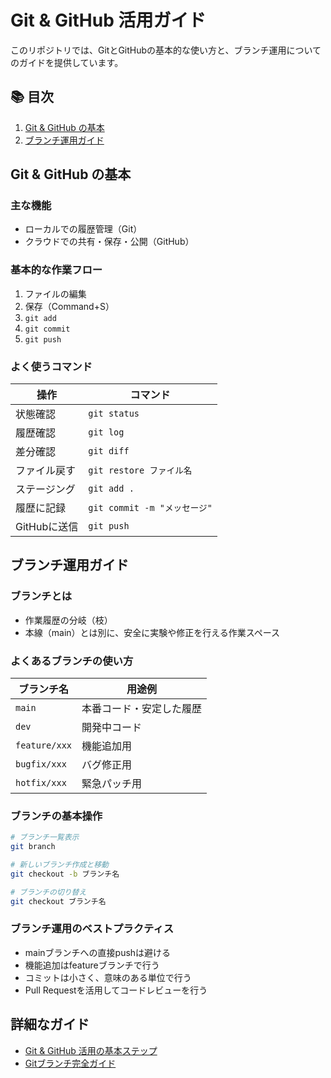 # Git & GitHub 活用ガイド

このリポジトリでは、GitとGitHubの基本的な使い方と、ブランチ運用についてのガイドを提供しています。

## 📚 目次

1. [Git & GitHub の基本](#git--github-の基本)
2. [ブランチ運用ガイド](#ブランチ運用ガイド)

## Git & GitHub の基本

### 主な機能
- ローカルでの履歴管理（Git）
- クラウドでの共有・保存・公開（GitHub）

### 基本的な作業フロー
1. ファイルの編集
2. 保存（Command+S）
3. `git add`
4. `git commit`
5. `git push`

### よく使うコマンド
| 操作 | コマンド |
|------|----------|
| 状態確認 | `git status` |
| 履歴確認 | `git log` |
| 差分確認 | `git diff` |
| ファイル戻す | `git restore ファイル名` |
| ステージング | `git add .` |
| 履歴に記録 | `git commit -m "メッセージ"` |
| GitHubに送信 | `git push` |

## ブランチ運用ガイド

### ブランチとは
- 作業履歴の分岐（枝）
- 本線（main）とは別に、安全に実験や修正を行える作業スペース

### よくあるブランチの使い方
| ブランチ名 | 用途例 |
|------------|--------|
| `main` | 本番コード・安定した履歴 |
| `dev` | 開発中コード |
| `feature/xxx` | 機能追加用 |
| `bugfix/xxx` | バグ修正用 |
| `hotfix/xxx` | 緊急パッチ用 |

### ブランチの基本操作
```bash
# ブランチ一覧表示
git branch

# 新しいブランチ作成と移動
git checkout -b ブランチ名

# ブランチの切り替え
git checkout ブランチ名
```

### ブランチ運用のベストプラクティス
- mainブランチへの直接pushは避ける
- 機能追加はfeatureブランチで行う
- コミットは小さく、意味のある単位で行う
- Pull Requestを活用してコードレビューを行う

## 詳細なガイド
- [Git & GitHub 活用の基本ステップ](./git-github-summary.md)
- [Gitブランチ完全ガイド](./git-branch-guide.md) 